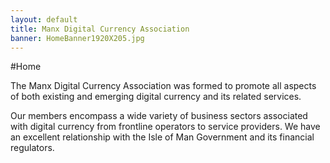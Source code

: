 ```yaml
---
layout: default
title: Manx Digital Currency Association
banner: HomeBanner1920X205.jpg
---
```


#Home

The Manx Digital Currency Association was formed to promote all aspects of both existing and emerging digital currency and its related services.

Our members encompass a wide variety of business sectors associated with digital currency from frontline operators to service providers. We have an excellent relationship with the Isle of Man Government and its financial regulators.